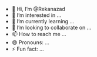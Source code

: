 - 👋 Hi, I’m @Rekanazad
- 👀 I’m interested in ...
- 🌱 I’m currently learning ...
- 💞️ I’m looking to collaborate on ...
- 📫 How to reach me ...
- 😄 Pronouns: ...
- ⚡ Fun fact: ...

<!---
Rekanazad/Rekanazad is a ✨ special ✨ repository because its `README.md` (this file) appears on your GitHub profile.
You can click the Preview link to take a look at your changes.
--->
